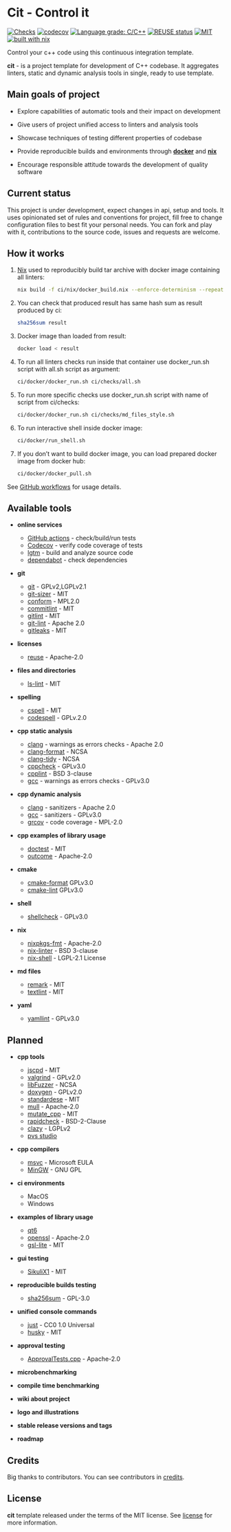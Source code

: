 <!--
SPDX-FileCopyrightText: © 2022 Melg Eight <public.melg8@gmail.com>

SPDX-License-Identifier: MIT
-->

# Cit - Control it

[![Checks](https://github.com/melg8/cit/actions/workflows/checks.yml/badge.svg?branch=main)][1]
[![codecov](https://codecov.io/gh/melg8/cit/branch/main/graph/badge.svg?token=S3LWXOZDEJ)][2]
[![Language grade: C/C++](https://img.shields.io/lgtm/grade/cpp/g/melg8/cit.svg?logo=lgtm&logoWidth=18)][5]
[![REUSE status](https://api.reuse.software/badge/github.com/melg8/cit)][10]
[![MIT](https://img.shields.io/badge/License-MIT-blue.svg)](https://github.com/melg8/cit/blob/main/license.md)
[![built with nix](https://img.shields.io/badge/Built_With-Nix-5277C3.svg?logo=nixos&labelColor=73C3D5)][3]

Control your c++ code using this continuous integration template.

**cit** - is a project template for development of C++ codebase.
It aggregates linters, static and dynamic analysis tools in single,
ready to use template.

## Main goals of project

- Explore capabilities of automatic tools and their impact on development

- Give users of project unified access to linters and analysis tools

- Showcase techniques of testing different properties of codebase

- Provide reproducible builds and environments through
    [**docker**](https://www.docker.com/) and
    [**nix**](https://github.com/nix-community/awesome-nix)

- Encourage responsible attitude towards the development of quality software

## Current status

This project is under development, expect changes in api, setup and tools.
It uses opinionated set of rules and conventions for project,
fill free to change configuration files to best fit your personal needs.
You can fork and play with it, contributions to the source code,
issues and requests are welcome.

## How it works

1. [Nix](https://github.com/nixos/nix) used to reproducibly build
   tar archive with docker image containing all linters:

   ``` bash
   nix build -f ci/nix/docker_build.nix --enforce-determinism --repeat 1 --keep-failed
   ```

1. You can check that produced result has same hash sum as result
   produced by ci:

   ``` bash
   sha256sum result
   ```

1. Docker image than loaded from result:

   ``` bash
   docker load < result
   ```

1. To run all linters checks run inside that container use docker_run.sh script
   with all.sh script as argument:

   ``` bash
   ci/docker/docker_run.sh ci/checks/all.sh
   ```

1. To run more specific checks use docker_run.sh script with name of
   script from ci/checks:

   ``` bash
   ci/docker/docker_run.sh ci/checks/md_files_style.sh
   ```

1. To run interactive shell inside docker image:

   ``` bash
   ci/docker/run_shell.sh
   ```

1. If you don’t want to build docker image, you can load prepared docker
   image from docker hub:

   ``` bash
   ci/docker/docker_pull.sh
   ```

See [GitHub workflows](.github/workflows/checks.yml) for usage details.

## Available tools

- **online services**
  - [GitHub actions][6] - check/build/run tests
  - [Codecov][7] - verify code coverage of tests
  - [lgtm](https://lgtm.com/) - build and analyze source code
  - [dependabot][8] - check dependencies

- **git**
  - [git](https://github.com/git/git) - GPLv2,LGPLv2.1
  - [git-sizer](https://github.com/github/git-sizer) - MIT
  - [conform](https://github.com/talos-systems/conform) - MPL2.0
  - [commitlint](https://github.com/conventional-changelog/commitlint) - MIT
  - [gitlint](https://github.com/jorisroovers/gitlint) - MIT
  - [git-lint](https://github.com/bkuhlmann/git-lint) - Apache 2.0
  - [gitleaks](https://github.com/zricethezav/gitleaks) - MIT

- **licenses**
  - [reuse](https://github.com/fsfe/reuse-tool) - Apache-2.0

- **files and directories**
  - [ls-lint](https://github.com/loeffel-io/ls-lint) - MIT

- **spelling**
  - [cspell](https://github.com/streetsidesoftware/cspell) - MIT
  - [codespell](https://github.com/codespell-project/codespell) - GPLv.2.0

- **cpp static analysis**
  - [clang](https://clang.llvm.org/) - warnings as errors checks - Apache 2.0
  - [clang-format](https://clang.llvm.org/docs/ClangFormat.html) - NCSA
  - [clang-tidy](https://clang.llvm.org/extra/clang-tidy) - NCSA
  - [cppcheck](https://github.com/danmar/cppcheck) - GPLv3.0
  - [cpplint](https://github.com/cpplint/cpplint) - BSD 3-clause
  - [gcc](https://gcc.gnu.org/) - warnings as errors checks - GPLv3.0

- **cpp dynamic analysis**
  - [clang](https://clang.llvm.org/) - sanitizers - Apache 2.0
  - [gcc](https://gcc.gnu.org/) - sanitizers - GPLv3.0
  - [grcov](https://github.com/mozilla/grcov) - code coverage - MPL-2.0

- **cpp examples of library usage**
  - [doctest](https://github.com/doctest/doctest) - MIT
  - [outcome](https://github.com/ned14/outcome) - Apache-2.0

- **cmake**
  - [cmake-format](https://github.com/cheshirekow/cmake_format) GPLv3.0
  - [cmake-lint](https://github.com/cheshirekow/cmake_format) GPLv3.0

- **shell**
  - [shellcheck](https://github.com/koalaman/shellcheck) - GPLv3.0

- **nix**
  - [nixpkgs-fmt](https://github.com/nix-community/nixpkgs-fmt) - Apache-2.0
  - [nix-linter](https://github.com/Synthetica9/nix-linter) - BSD 3-clause
  - [nix-shell][4] - LGPL-2.1 License

- **md files**
  - [remark](https://github.com/remarkjs/remark) - MIT
  - [textlint](https://github.com/textlint/textlint) - MIT

- **yaml**
  - [yamllint](https://github.com/adrienverge/yamllint) - GPLv3.0

## Planned

- **cpp tools**
  - [jscpd](https://github.com/kucherenko/jscpd) - MIT
  - [valgrind](https://valgrind.org/) - GPLv2.0
  - [libFuzzer](https://llvm.org/docs/LibFuzzer.html) - NCSA
  - [doxygen](https://github.com/doxygen/doxygen) - GPLv2.0
  - [standardese](https://github.com/standardese/standardese) - MIT
  - [mull](https://github.com/mull-project/mull) - Apache-2.0
  - [mutate_cpp](https://github.com/nlohmann/mutate_cpp) - MIT
  - [rapidcheck](https://github.com/emil-e/rapidcheck) - BSD-2-Clause
  - [clazy](https://github.com/KDE/clazy) - LGPLv2
  - [pvs studio](https://pvs-studio.com/en/pvs-studio/)

- **cpp compilers**
  - [msvc](https://docs.microsoft.com/en-us/cpp/?view=msvc-170) - Microsoft EULA
  - [MinGW](https://www.mingw-w64.org/) - GNU GPL

- **ci environments**
  - MacOS
  - Windows

- **examples of library usage**
  - [qt6](https://www.qt.io/product/qt6)
  - [openssl](https://github.com/openssl/openssl) - Apache-2.0
  - [gsl-lite](https://github.com/gsl-lite/gsl-lite) - MIT

- **gui testing**
  - [SikuliX1](https://github.com/RaiMan/SikuliX1) - MIT

- **reproducible builds testing**
  - [sha256sum](https://github.com/coreutils/coreutils) - GPL-3.0

- **unified console commands**
  - [just](https://github.com/casey/just) - CC0 1.0 Universal
  - [husky](https://github.com/typicode/husky) - MIT

- **approval testing**
  - [ApprovalTests.cpp][9] - Apache-2.0

- **microbenchmarking**

- **compile time benchmarking**

- **wiki about project**

- **logo and illustrations**

- **stable release versions and tags**

- **roadmap**

## Credits

Big thanks to contributors. You can see contributors in [credits](credits.md).

## License

**cit** template released under the terms of the MIT license.
See [license](license.md) for more information.

[1]: https://github.com/melg8/cit/actions/workflows/checks.yml
[2]: https://codecov.io/gh/melg8/cit
[3]: https://builtwithnix.org
[4]: https://nixos.org/manual/nix/unstable/command-ref/nix-shell.html
[5]: https://lgtm.com/projects/g/melg8/cit/context:cpp
[6]: https://github.com/melg8/cit/actions
[7]: https://app.codecov.io/gh/melg8/cit
[8]: https://github.com/dependabot/dependabot-core
[9]: https://github.com/approvals/ApprovalTests.cpp
[10]: https://api.reuse.software/info/github.com/melg8/cit
